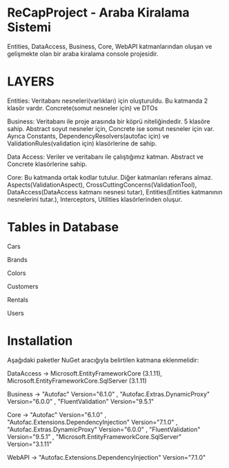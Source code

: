 # ReCapProject - Araba Kiralama Sistemi
Entities, DataAccess, Business, Core, WebAPI katmanlarından oluşan ve gelişmekte olan bir araba kiralama console projesidir.


# LAYERS
Entities: Veritabanı nesneleri(varlıkları) için oluşturuldu. Bu katmanda 2 klasör vardır. Concrete(somut nesneler için) ve DTOs

Business: Veritabanı ile proje arasında bir köprü niteliğindedir. 5 klasöre sahip. Abstract soyut nesneler için, Concrete ise somut nesneler için var. Ayrıca Constants, DependencyResolvers(autofac için) ve ValidationRules(validation için) klasörlerine de sahip.

Data Access: Veriler ve veritabanı ile çalıştığımız katman. Abstract ve Concrete klasörlerine sahip.

Core: Bu katmanda ortak kodlar tutulur. Diğer katmanları referans almaz. Aspects(ValidationAspect), CrossCuttingConcerns(ValidationTool), DataAccess(DataAccess katmanı nesnesi tutar), Entities(Entities katmanının nesnelerini tutar.), Interceptors, Utilities klasörlerinden oluşur.


# Tables in Database 

Cars

Brands

Colors

Customers

Rentals

Users


# Installation

Aşağıdaki paketler NuGet aracığıyla belirtilen katmana eklenmelidir:

DataAccess  ->    Microsoft.EntityFrameworkCore (3.1.11), Microsoft.EntityFrameworkCore.SqlServer (3.1.11)

Business    ->    "Autofac" Version="6.1.0" , "Autofac.Extras.DynamicProxy" Version="6.0.0" , "FluentValidation" Version="9.5.1"

Core        ->    "Autofac" Version="6.1.0" , "Autofac.Extensions.DependencyInjection" Version="7.1.0" , "Autofac.Extras.DynamicProxy" Version="6.0.0" , "FluentValidation" Version="9.5.1" , "Microsoft.EntityFrameworkCore.SqlServer" Version="3.1.11"

WebAPI      ->    "Autofac.Extensions.DependencyInjection" Version="7.1.0"
